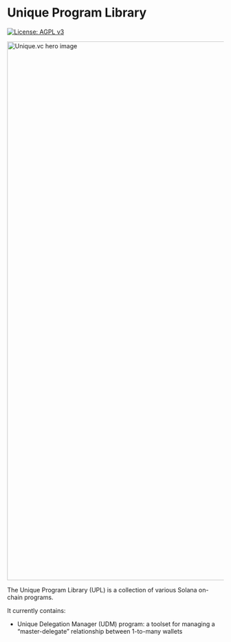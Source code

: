 # Unique Program Library

[![License: AGPL v3](https://img.shields.io/badge/License-AGPL_v3-blue.svg)](https://www.gnu.org/licenses/agpl-3.0)

<img width="1250" alt="Unique.vc hero image" src="https://lh3.googleusercontent.com/p/AF1QipPJwjEwb-68Oaz1N0kjrrrCIs6k0Dvd2Y_sgOhi=s680-w680-h510">

The Unique Program Library (UPL) is a collection of various Solana on-chain programs.

It currently contains:
* Unique Delegation Manager (UDM) program: a toolset for managing a “master-delegate” relationship between 1-to-many wallets
